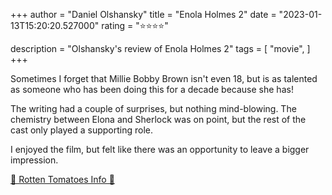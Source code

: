 +++
author = "Daniel Olshansky"
title = "Enola Holmes 2"
date = "2023-01-13T15:20:20.527000"
rating = "⭐⭐⭐⭐"

description = "Olshansky's review of Enola Holmes 2"
tags = [
    "movie",
]
+++


Sometimes I forget that Millie Bobby Brown isn't even 18, but is as talented as someone who has been doing this for a decade because she has!

The writing had a couple of surprises, but nothing mind-blowing. The chemistry between Elona and Sherlock was on point, but the rest of the cast only played a supporting role.

I enjoyed the film, but felt like there was an opportunity to leave a bigger impression.

[🍅 Rotten Tomatoes Info 🍅](https://www.rottentomatoes.com//m/enola_holmes_2)